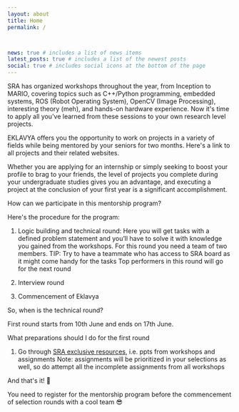 ```yaml
---
layout: about
title: Home
permalink: /



news: true # includes a list of news items
latest_posts: true # includes a list of the newest posts
social: true # includes social icons at the bottom of the page
---
```


SRA has organized workshops throughout the year, from Inception to MARIO, covering topics such as C++/Python programming, embedded systems, ROS (Robot Operating System), OpenCV (Image Processing), interesting theory (meh), and hands-on hardware experience. Now it's time to apply all you've learned from these sessions to your own research level projects.

EKLAVYA offers you the opportunity to work on projects in a variety of fields while being mentored by your seniors for two months. Here's a link to all projects and their related websites.

Whether you are applying for an internship or simply seeking to boost your profile to brag to your friends, the level of projects you complete during your undergraduate studies gives you an advantage, and executing a project at the conclusion of your first year is a significant accomplishment.

How can we participate in this mentorship program?

Here's the procedure for the program:

1. Logic building and technical round:
Here you will get tasks with a defined problem statement and you’ll have to solve it with knowledge you gained from the workshops.
For this round you need a team of two members.
TIP: Try to have a teammate who has access to SRA board as it might come handy for the tasks 
Top performers in this round will go for the next round

2. Interview round

3. Commencement of Eklavya

So, when is the technical round?

First round starts from 10th June and ends on 17th June.

What preparations should I do for the first round

1. Go through <a href='https://linktr.ee/EKLAVYA2k24'>SRA exclusive resources</a>, i.e. ppts from workshops and assignments
Note: assignments will be prioritized in your selections as well, so do attempt all the incomplete assignments from all workshops

And that's it!  😤

You need to register for the mentorship program before the commencement of selection rounds with a cool team 😎

<!-- {%- if site.github_username -%}
<a href="https://github.com/{{ site.github_username }}" title="GitHub"><i class="fab fa-github"></i></a>
{% endif %} -->
